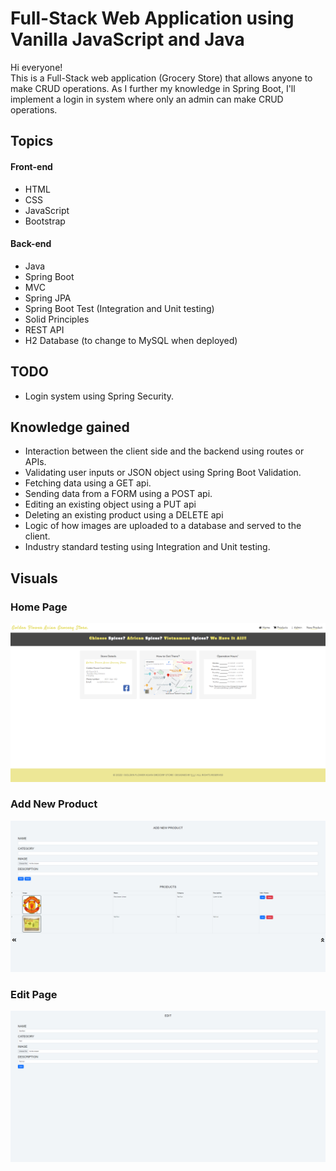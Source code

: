 # Full-Stack Web Application using Vanilla JavaScript and Java
Hi everyone! <br /> 
This is a Full-Stack web application (Grocery Store) that allows anyone
to make CRUD operations. As I further my knowledge in Spring Boot, I'll 
implement a login in system where only an admin can make CRUD operations.

## Topics
#### Front-end
* HTML
* CSS
* JavaScript
* Bootstrap
#### Back-end
* Java
* Spring Boot
* MVC
* Spring JPA
* Spring Boot Test (Integration and Unit testing)
* Solid Principles
* REST API
* H2 Database (to change to MySQL when deployed)


## TODO
* Login system using Spring Security.

## Knowledge gained
* Interaction between the client side and the backend using routes or APIs.
* Validating user inputs or JSON object using Spring Boot Validation.
* Fetching data using a GET api.
* Sending data from a FORM using a POST api.
* Editing an existing object using a PUT api
* Deleting an existing product using a DELETE api
* Logic of how images are uploaded to a database and served to the client.
* Industry standard testing using Integration and Unit testing.

## Visuals
### Home Page
![](markdown/home-page.PNG)

### Add New Product
![](markdown/new-product.PNG)

### Edit Page
![](markdown/edit-page.PNG)





















